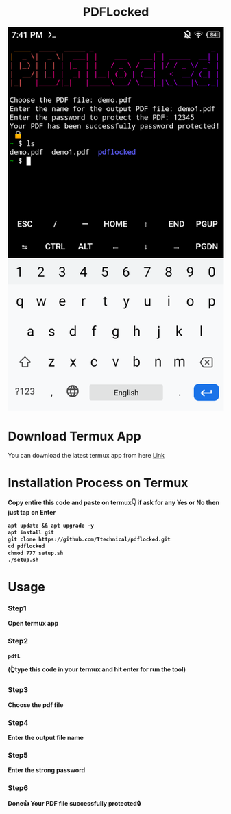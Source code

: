 <h1 align="center">PDFLocked<br>
</h1>
<img src="PDFLocked.png" alt="PDFLocked" class="center">

#
#
# Download Termux App 
You can download the latest termux app from here <a href="https://f-droid.org/en/packages/com.termux/">Link</a>

# Installation Process on Termux
<b>Copy entire this code and paste on termux👇 if ask for any Yes or No then just tap on Enter<b>
```shell
apt update && apt upgrade -y
apt install git
git clone https://github.com/Ttechnical/pdflocked.git
cd pdflocked
chmod 777 setup.sh
./setup.sh
```
# Usage
### Step1
Open termux app
### Step2
```bash
pdfL
```
(👆type this code in your termux and hit enter for run the tool)

### Step3
Choose the pdf file<br>
### Step4
Enter the output file name<br>
### Step5
Enter the strong password<br>
### Step6
Done👍 Your PDF file successfully protected🔒
